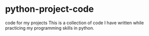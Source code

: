 # python-project-code
code for my projects
This is a collection of code I have written while practicing my programming skills in python.
